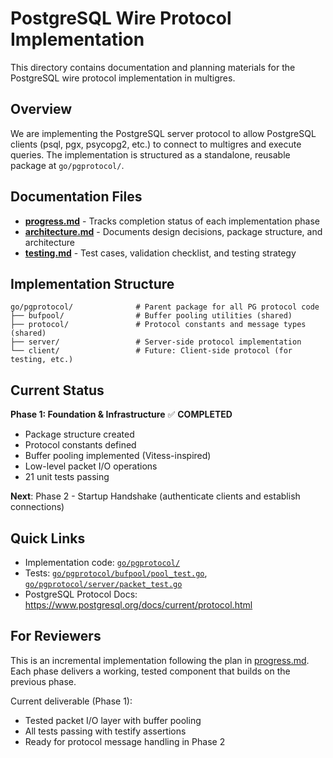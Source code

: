 # PostgreSQL Wire Protocol Implementation

This directory contains documentation and planning materials for the PostgreSQL wire protocol implementation in multigres.

## Overview

We are implementing the PostgreSQL server protocol to allow PostgreSQL clients (psql, pgx, psycopg2, etc.) to connect to multigres and execute queries. The implementation is structured as a standalone, reusable package at `go/pgprotocol/`.

## Documentation Files

- **[progress.md](./progress.md)** - Tracks completion status of each implementation phase
- **[architecture.md](./architecture.md)** - Documents design decisions, package structure, and architecture
- **[testing.md](./testing.md)** - Test cases, validation checklist, and testing strategy

## Implementation Structure

```
go/pgprotocol/              # Parent package for all PG protocol code
├── bufpool/                # Buffer pooling utilities (shared)
├── protocol/               # Protocol constants and message types (shared)
├── server/                 # Server-side protocol implementation
└── client/                 # Future: Client-side protocol (for testing, etc.)
```

## Current Status

**Phase 1: Foundation & Infrastructure** ✅ **COMPLETED**
- Package structure created
- Protocol constants defined
- Buffer pooling implemented (Vitess-inspired)
- Low-level packet I/O operations
- 21 unit tests passing

**Next**: Phase 2 - Startup Handshake (authenticate clients and establish connections)

## Quick Links

- Implementation code: [`go/pgprotocol/`](../go/pgprotocol/)
- Tests: [`go/pgprotocol/bufpool/pool_test.go`](../go/pgprotocol/bufpool/pool_test.go), [`go/pgprotocol/server/packet_test.go`](../go/pgprotocol/server/packet_test.go)
- PostgreSQL Protocol Docs: https://www.postgresql.org/docs/current/protocol.html

## For Reviewers

This is an incremental implementation following the plan in [progress.md](./progress.md). Each phase delivers a working, tested component that builds on the previous phase.

Current deliverable (Phase 1):
- Tested packet I/O layer with buffer pooling
- All tests passing with testify assertions
- Ready for protocol message handling in Phase 2

